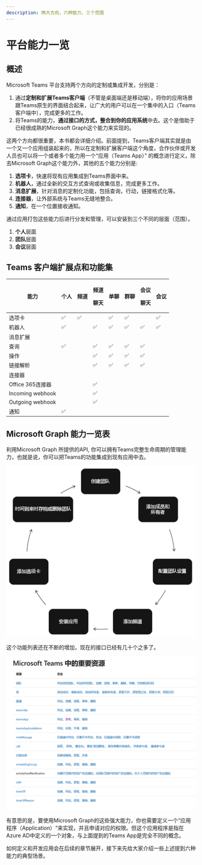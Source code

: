 ```yaml
---
description: 两大方向，六种能力，三个范围
---
```


# 平台能力一览

## 概述

Microsoft Teams 平台支持两个方向的定制或集成开发，分别是：

1. 通过**定制和扩展Teams客户端**（不管是桌面端还是移动端），将你的应用场景跟Teams原生的界面结合起来，让广大的用户可以在一个集中的入口（Teams客户端中），完成更多的工作。
2. 将Teams的能力，**通过接口的方式，整合到你的应用系统**中去。这个是借助于已经很成熟的Microsoft Graph这个能力来实现的。

这两个方向都很重要，本书都会详细介绍。前面提到，Teams客户端其实就是由一个又一个应用组装起来的，所以在定制和扩展客户端这个角度，合作伙伴或开发人员也可以将一个或者多个能力用一个“应用（Teams App）” 的概念进行定义，除去Microsoft Graph这个能力外，其他的五个能力分别是:

1. **选项卡**，快速将现有应用集成到Teams界面中来。
2. **机器人**，通过全新的交互方式查询或收集信息，完成更多工作。
3. **消息扩展**，针对消息的定制化功能，包括查询，行动，链接格式化等。
4. **连接器**，让外部系统与Teams无缝地整合。
5. **通知**，在一个位置接收通知。

通过应用打包这些能力后进行分发和管理，可以安装到三个不同的层面（范围）。

1. **个人**层面
2. **团队**层面
3. **会议**层面

## Teams 客户端扩展点和功能集

| **能力**               | **个人**               | **频道**               | <p><strong>频道</strong></p><p><strong>聊天</strong></p> | **单聊**               | **群聊**               | <p><strong>会议</strong></p><p><strong>聊天</strong></p> | **会议**               |
| -------------------- | -------------------- | -------------------- | ---------------------------------------------------- | -------------------- | -------------------- | ---------------------------------------------------- | -------------------- |
| 选项卡                  | :white_check_mark: | :white_check_mark: |                                                      | :white_check_mark: | :white_check_mark: |                                                      | :white_check_mark: |
| 机器人                  | :white_check_mark: |                      | :white_check_mark:                                 | :white_check_mark: | :white_check_mark: | :white_check_mark:                                 | :white_check_mark: |
| 消息扩展                 |                      |                      |                                                      |                      |                      |                                                      |                      |
|     查询               | :white_check_mark: |                      | :white_check_mark:                                 | :white_check_mark: | :white_check_mark: | :white_check_mark:                                 |                      |
|     操作               |                      |                      | :white_check_mark:                                 | :white_check_mark: | :white_check_mark: | :white_check_mark:                                 |                      |
|     链接解析             |                      |                      | :white_check_mark:                                 | :white_check_mark: | :white_check_mark: | :white_check_mark:                                 |                      |
| 连接器                  |                      |                      |                                                      |                      |                      |                                                      |                      |
|     Office 365连接器    |                      |                      | :white_check_mark:                                 |                      |                      |                                                      |                      |
|     Incoming webhook |                      |                      | :white_check_mark:                                 |                      |                      |                                                      |                      |
|     Outgoing webhook |                      |                      | :white_check_mark:                                 |                      |                      |                                                      |                      |
| 通知                   | :white_check_mark: |                      |                                                      |                      |                      |                                                      |                      |

## Microsoft Graph 能力一览表

利用Microsoft Graph 所提供的API, 你可以拥有Teams完整生命周期的管理能力，也就是说，你可以把Teams的功能集成到现有应用中去。

![](<../../.gitbook/assets/图片 6.png>)

这个功能列表还在不断的增加，现在的接口已经有几十个之多了。

![](<../../.gitbook/assets/图片 7.png>)

有意思的是，要使用Microsoft Graph的这些强大能力，你也需要定义一个“应用程序（Application）“来实现，并且申请对应的权限。但这个应用程序是指在Azure AD中定义的一个对象，与上面提到的Teams App是完全不同的概念。

如何定义和开发应用会在后续的章节展开，接下来先给大家介绍一些上述提到六种能力的典型场景。
